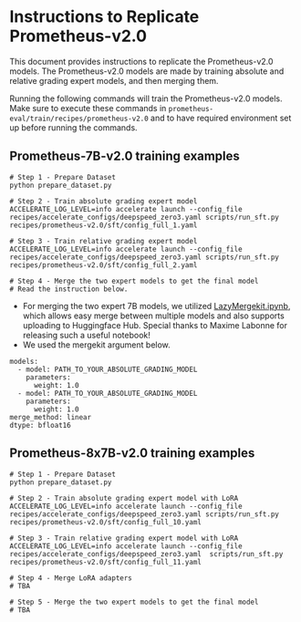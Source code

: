 
# Instructions to Replicate Prometheus-v2.0

This document provides instructions to replicate the Prometheus-v2.0 models. The Prometheus-v2.0 models are made by training absolute and relative grading expert models, and then merging them. 

Running the following commands will train the Prometheus-v2.0 models. Make sure to execute these commands in `prometheus-eval/train/recipes/prometheus-v2.0` and to have required environment set up before running the commands. 

## Prometheus-7B-v2.0 training examples

```shell
# Step 1 - Prepare Dataset
python prepare_dataset.py

# Step 2 - Train absolute grading expert model
ACCELERATE_LOG_LEVEL=info accelerate launch --config_file recipes/accelerate_configs/deepspeed_zero3.yaml scripts/run_sft.py recipes/prometheus-v2.0/sft/config_full_1.yaml

# Step 3 - Train relative grading expert model
ACCELERATE_LOG_LEVEL=info accelerate launch --config_file recipes/accelerate_configs/deepspeed_zero3.yaml scripts/run_sft.py recipes/prometheus-v2.0/sft/config_full_2.yaml

# Step 4 - Merge the two expert models to get the final model
# Read the instruction below.
```

- For merging the two expert 7B models, we utilized [LazyMergekit.ipynb](https://colab.research.google.com/drive/1obulZ1ROXHjYLn6PPZJwRR6GzgQogxxb?usp=sharing), which allows easy merge between multiple models and also supports uploading to Huggingface Hub. Special thanks to Maxime Labonne for releasing such a useful notebook!
- We used the mergekit argument below.

```
models:
  - model: PATH_TO_YOUR_ABSOLUTE_GRADING_MODEL
    parameters:
      weight: 1.0
  - model: PATH_TO_YOUR_ABSOLUTE_GRADING_MODEL
    parameters:
      weight: 1.0
merge_method: linear
dtype: bfloat16
```

## Prometheus-8x7B-v2.0 training examples

```shell
# Step 1 - Prepare Dataset
python prepare_dataset.py

# Step 2 - Train absolute grading expert model with LoRA
ACCELERATE_LOG_LEVEL=info accelerate launch --config_file recipes/accelerate_configs/deepspeed_zero3.yaml scripts/run_sft.py recipes/prometheus-v2.0/sft/config_full_10.yaml

# Step 3 - Train relative grading expert model with LoRA
ACCELERATE_LOG_LEVEL=info accelerate launch --config_file recipes/accelerate_configs/deepspeed_zero3.yaml  scripts/run_sft.py recipes/prometheus-v2.0/sft/config_full_11.yaml

# Step 4 - Merge LoRA adapters
# TBA

# Step 5 - Merge the two expert models to get the final model
# TBA
```
